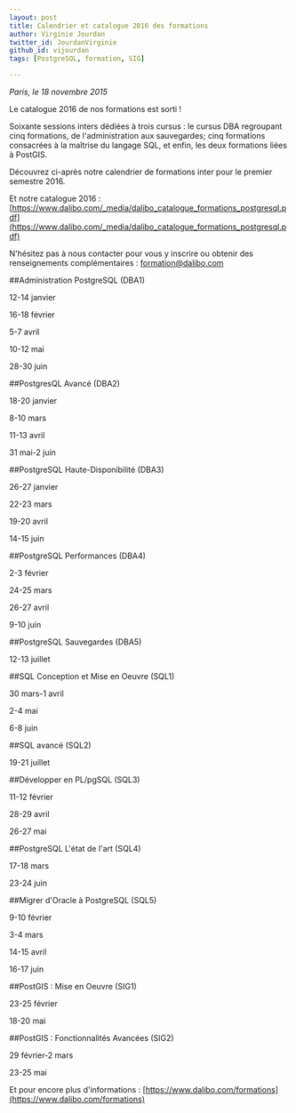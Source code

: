 ```yaml
---
layout: post
title: Calendrier et catalogue 2016 des formations
author: Virginie Jourdan
twitter_id: JourdanVirginie
github_id: vijourdan
tags: [PostgreSQL, formation, SIG]

---
```

*Paris, le 18 novembre 2015*

Le catalogue 2016 de nos formations est sorti ! 

Soixante sessions inters dédiées à trois cursus : le cursus DBA regroupant cinq formations, de l'administration aux sauvegardes; cinq formations consacrées à la maîtrise du langage SQL, et enfin, les deux formations liées à PostGIS.


<!--MORE-->

Découvrez ci-après notre calendrier de formations inter pour le premier semestre 2016.

Et notre catalogue 2016 : [https://www.dalibo.com/_media/dalibo_catalogue_formations_postgresql.pdf](https://www.dalibo.com/_media/dalibo_catalogue_formations_postgresql.pdf)

N'hésitez pas à nous contacter pour vous y inscrire ou obtenir des renseignements complémentaires : [formation@dalibo.com](formation@dalibo.com)

##Administration PostgreSQL (DBA1)

12-14 janvier 

16-18 février

5-7 avril 

10-12 mai

28-30 juin

##PostgresQL Avancé (DBA2)

18-20 janvier 

8-10 mars 

11-13 avril 

31 mai-2 juin 


##PostgreSQL Haute-Disponibilité (DBA3)

26-27 janvier 

22-23 mars 

19-20 avril 

14-15 juin 

##PostgreSQL Performances (DBA4)

2-3 février 

24-25 mars 

26-27 avril 

9-10 juin

##PostgreSQL Sauvegardes (DBA5)

12-13 juillet


##SQL Conception et Mise en Oeuvre (SQL1)

30 mars-1 avril 

2-4 mai 

6-8 juin 

##SQL avancé (SQL2)

19-21 juillet


##Développer en PL/pgSQL (SQL3)

11-12 février 

28-29 avril 

26-27 mai


##PostgreSQL L'état de l'art (SQL4)

17-18 mars 

23-24 juin 


##Migrer d'Oracle à PostgreSQL (SQL5)

9-10 février 

3-4 mars 

14-15 avril

16-17 juin

##PostGIS : Mise en Oeuvre (SIG1)

23-25 février 

18-20 mai 

##PostGIS : Fonctionnalités Avancées (SIG2)

29 février-2 mars 

23-25 mai 

Et pour encore plus d'informations : [https://www.dalibo.com/formations](https://www.dalibo.com/formations)
